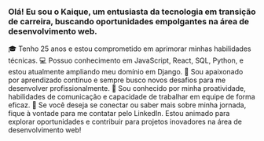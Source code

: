 ### Olá! Eu sou o Kaique, um entusiasta da tecnologia em transição de carreira, buscando oportunidades empolgantes na área de desenvolvimento web.
🎓 Tenho 25 anos e estou comprometido em aprimorar minhas habilidades técnicas.
💻 Possuo conhecimento em JavaScript, React, SQL, Python, e estou atualmente ampliando meu domínio em Django.
🌱 Sou apaixonado por aprendizado contínuo e sempre busco novos desafios para me desenvolver profissionalmente.
👥 Sou conhecido por minha proatividade, habilidades de comunicação e capacidade de trabalhar em equipe de forma eficaz.
📧 Se você deseja se conectar ou saber mais sobre minha jornada, fique à vontade para me contatar pelo LinkedIn.
Estou animado para explorar oportunidades e contribuir para projetos inovadores na área de desenvolvimento web!
